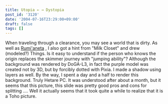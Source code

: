 ```yaml
---
title: Utopia ← → Dystopia
post_id: '3120'
date: '2004-07-16T23:29:00+09:00'
draft: false
tags: []
---
```


When traveling through a clearance, you may see a world that is dirty. As well as [Rumi'aneta](/3119) , I also got a hint from "Milk Closet" and drew (modeled?) Things. Is it easy to understand if the person who knows the origin replaces the skimmer journey with "jumping ability"? Although the background was rendered by DoGA-L3, in fact the purple model was created not by 3D, but by forcibly dotted with Pixia. I made a shadow using layers as well. By the way, I spent a day and a half to render this background. Truly Hetare PC. It was understood after about a month, but it seems that this picture, this slide was pretty good pros and cons for splitting .... Well it actually seems that it took quite a while to realize that it is a Toho picture.